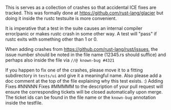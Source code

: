 This is serves as a collection of crashes so that accidental ICE fixes are tracked.
This was formally done at https://github.com/rust-lang/glacier but doing it inside
the rustc testsuite is more convenient.

It is imperative that a test in the suite causes an internal compiler error/panic
or makes rustc crash in some other way.
A test will "pass" if rustc exits with something other than 1 or 0.

When adding crashes from https://github.com/rust-lang/rust/issues, the
issue number should be noted in the file name (12345.rs should suffice)
and perhaps also inside the file via `//@ known-bug #4321`

If you happen to fix one of the crashes, please move it to a fitting
subdirectory in `tests/ui` and give it a meaningful name.
Also please add a doc comment at the top of the file explaining why
this test exists. :)
Adding
Fixes #NNNNN
Fixes #MMMMM
to the description of your pull request will ensure the
corresponding tickets will be closed automatically upon merge.
The ticket ids can be found in the file name or the `known-bug` annotation
inside the testfile.
